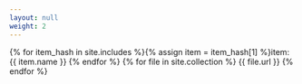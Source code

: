 ```yaml
---
layout: null
weight: 2
---
```

{% for item_hash in site.includes %}{% assign item = item_hash[1] %}item: {{ item.name }} {% endfor %}
{% for file in site.collection %}
   {{ file.url }}
{% endfor %}
